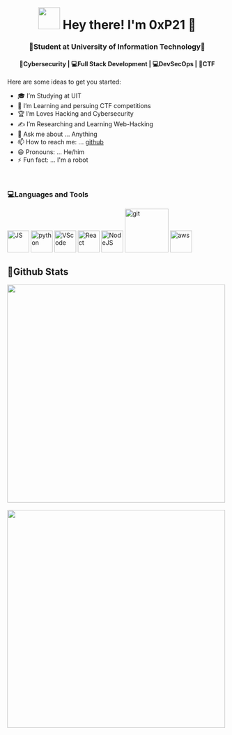 <h1 align="center"> <img src="https://media.discordapp.net/attachments/871393677304553473/896455328420479026/77631-bee-lounging.gif" width="50"> Hey there! I'm 0xP21 👋 </img> </h1>
<h3 align="center">🏫Student at University of Information Technology🏫</h3>
<h4 align="center">🔐Cybersecurity | 💻Full Stack Development | 💻DevSecOps | 🚩CTF</h4>

<!--<img src="https://user-images.githubusercontent.com/33517160/217376118-ca46862b-4369-4ccd-8e06-c86a7b58698e.gif" alt="gif" style="width:100%" align="left"></img>-->

Here are some ideas to get you started:
- 🎓 I’m Studying at UIT
- 🌱 I’m Learning and persuing CTF competitions
- 🏆 I’m Loves Hacking and Cybersecurity
- ✍️ I’m Researching and Learning Web-Hacking
- 💬 Ask me about ... Anything
- 📫 How to reach me: ... [github](https://github.com/0xP21)
- 😄 Pronouns: ... He/him
- ⚡ Fun fact: ... I'm a robot
<br /> 

### 💻Languages and Tools

<div>
  <img src="https://media3.giphy.com/media/ln7z2eWriiQAllfVcn/200w.webp" alt="JS" width="50"></img>
  <img src="https://i.giphy.com/media/LMt9638dO8dftAjtco/200.webp" alt="python" width="50"></img>
  <img src="https://i.giphy.com/media/IdyAQJVN2kVPNUrojM/200.webp" alt="VScode" width="50"></img>
  <img src="https://camo.githubusercontent.com/cda2bff49eb0cd388393e08dd91cc3cf461f095e387d3fdcb8648ab0418010aa/68747470733a2f2f692e67697068792e636f6d2f6d656469612f654e41736a4f353574506267616f72376d612f323030772e77656270" alt="React" width="50"></img>
  <img src="https://media3.giphy.com/media/kdFc8fubgS31b8DsVu/giphy.webp" alt="NodeJS" width="50"></img>
  <img src="https://media.giphy.com/media/kH1DBkPNyZPOk0BxrM/giphy.gif" alt="git" width="100"></img>
  <img src="https://cdn.svgporn.com/logos/aws.svg" alt="aws" width="50"></img>
</div>

<!-- [![Top Langs](https://github-readme-stats.vercel.app/api/top-langs/?username=0xP21&layout=compact)](https://github.com/0xP21/github-readme-stats) <br/> -->
<!-- <details> -->
<!--  <summary><h2>📜Github Stats</h2></summary> -->
<h2>📜Github Stats</h2>
  <p align="left">
      <img src="https://github-readme-stats.vercel.app/api?username=0xP21&show_icons=true&theme=tokyonight&" width="500px" align="center">
      <br><br>
      <img src="http://github-profile-summary-cards.vercel.app/api/cards/profile-details?username=0xP21&theme=tokyonight" width="500px" align="center">
  </p>
<!-- </details> -->

